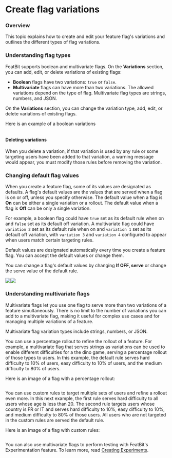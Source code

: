 # Create flag variations

### Overview <a href="#overview" id="overview"></a>

This topic explains how to create and edit your feature flag's variations and outlines the different types of flag variations.

### Understanding flag types <a href="#understanding-flag-types" id="understanding-flag-types"></a>

FeatBit supports boolean and multivariate flags. On the **Variations** section, you can add, edit, or delete variations of existing flags:

* **Boolean** flags have two variations: `true` or `false`.
* **Multivariate** flags can have more than two variations. The allowed variations depend on the type of flag. Multivariate flag types are strings, numbers, and JSON.&#x20;

On the **Variations** section, you can change the variation type, add, edit, or delete variations of existing flags.

Here is an example of a boolean variations

<figure><img src="../.gitbook/assets/image (150).png" alt=""><figcaption></figcaption></figure>

#### Deleting variations

When you delete a variation, if that variation is used by any rule or some targeting users have been added to that variation, a warning message would appear, you must modify those rules before removing the variation.

### Changing default flag values <a href="#changing-default-flag-values" id="changing-default-flag-values"></a>

When you create a feature flag, some of its values are designated as defaults. A flag's default values are the values that are served when a flag is on or off, unless you specify otherwise. The default value when a flag is **On** can be either a single variation or a rollout. The default value when a flag is **Off** can be only a single variation.

For example, a boolean flag could have `true` set as its default rule when on and `false` set as its default off variation. A multivariate flag could have `variation 2` set as its default rule when on and `variation 1` set as its default off variation, with `variation 3` and `variation 4` configured to appear when users match certain targeting rules.

Default values are designated automatically every time you create a feature flag. You can accept the default values or change them.&#x20;

You can change a flag's default values by changing **If OFF, serve** or change the serve value of the default rule.

![](<../.gitbook/assets/image (7).png>)![](<../.gitbook/assets/image (189).png>)

### Understanding multivariate flags <a href="#understanding-multivariate-flags" id="understanding-multivariate-flags"></a>

Multivariate flags let you use one flag to serve more than two variations of a feature simultaneously. There is no limit to the number of variations you can add to a multivariate flag, making it useful for complex use cases and for managing multiple variations of a feature.

Multivariate flag variation types include strings, numbers, or JSON.

You can use a percentage rollout to refine the rollout of a feature. For example, a multivariate flag that serves strings as variations can be used to enable different difficulties for a the dino game, serving a percentage rollout of those types to users. In this example, the default rule serves hard difficulty to 10% of users, easy difficulty to 10% of users, and the medium difficulty to 80% of users.

Here is an image of a flag with a percentage rollout:

<figure><img src="../.gitbook/assets/image (69).png" alt=""><figcaption></figcaption></figure>

You can use custom rules to target multiple sets of users and refine a rollout even more. In this next example, the first rule serves hard difficulty to all users whose age is less than 20. The second rule targets users whose country is FR or IT and serves hard difficulty to 10%, easy difficulty to 10%, and medium difficulty to 80% of those users. All users who are not targeted in the custom rules are served the default rule.

Here is an image of a flag with custom rules:

<figure><img src="../.gitbook/assets/image (246).png" alt=""><figcaption></figcaption></figure>

You can also use multivariate flags to perform testing with FeatBit's Experimentation feature. To learn more, read [Creating Experiments](../experimentation/creating-experiments.md).

